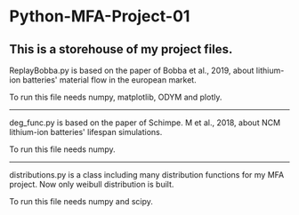 # Python-MFA-Project-01
This is a storehouse of my project files.
-----------------------------------------------------------------
ReplayBobba.py is based on the paper of Bobba et al., 2019, about lithium-ion batteries' material flow in the european market.

To run this file needs numpy, matplotlib, ODYM and plotly.

-----------------------------------------------------------------

deg_func.py is based on the paper of Schimpe. M et al., 2018, about NCM lithium-ion batteries' lifespan simulations.

To run this file needs numpy.

-----------------------------------------------------------------

distributions.py is a class including many distribution functions for my MFA project. Now only weibull distribution is built.

To run this file needs numpy and scipy.
